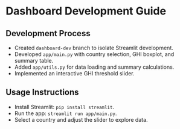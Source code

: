 # Dashboard Development Guide

## Development Process

- Created `dashboard-dev` branch to isolate Streamlit development.
- Developed `app/main.py` with country selection, GHI boxplot, and summary table.
- Added `app/utils.py` for data loading and summary calculations.
- Implemented an interactive GHI threshold slider.

## Usage Instructions

- Install Streamlit: `pip install streamlit`.
- Run the app: `streamlit run app/main.py`.
- Select a country and adjust the slider to explore data.
